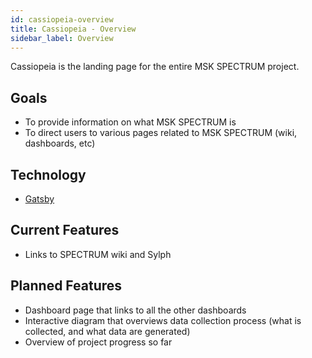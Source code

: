 ```yaml
---
id: cassiopeia-overview
title: Cassiopeia - Overview
sidebar_label: Overview
---
```


Cassiopeia is the landing page for the entire MSK SPECTRUM project.

## Goals

* To provide information on what MSK SPECTRUM is
* To direct users to various pages related to MSK SPECTRUM (wiki, dashboards, etc)


## Technology

* [Gatsby](https://www.gatsbyjs.org/)


## Current Features

* Links to SPECTRUM wiki and Sylph

## Planned Features

* Dashboard page that links to all the other dashboards
* Interactive diagram that overviews data collection process (what is collected, and what data are generated)
* Overview of project progress so far